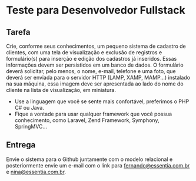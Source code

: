 # Teste para Desenvolvedor Fullstack

## Tarefa
Crie, conforme seus conhecimentos, um pequeno sistema de cadastro de clientes, com uma tela de visualização e exclusão de registros e formulário(s) para inserção e edição dos cadastros já inseridos. Essas informações devem ser persistidos em um banco de dados. O formulário deverá solicitar, pelo menos, o nome, e-mail, telefone e uma foto, que deverá ser enviada para o servidor HTTP (LAMP, XAMP, MAMP...) instalado na sua máquina, essa imagem deve ser apresentada ao lado do nome do cliente na lista de visualização, em miniatura.

- Use a linguagem que você se sente mais confortável, preferimos o PHP C# ou Java.
- Fique a vontade para usar qualquer framework que você possua conhecimento, como Laravel, Zend Framework, Symphony, SpringMVC...

## Entrega
Envie o sistema para o Github juntamente com o modelo relacional e posteriormente envie um e-mail com o link para fernando@essentia.com.br e nina@essentia.com.br.
